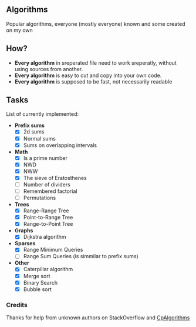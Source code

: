## Algorithms
Popular algorithms, everyone (mostly everyone) known and some created on my own

## How?

- **Every algorithm** in sreperated file need to work sreperatly, without using sources from another.
- **Every algorithm** is easy to cut and copy into your own code.
- **Every algorithm** is supposed to be fast, not necessarily readable

## Tasks

List of currently implemented:

- **Prefix sums**
    - [x] 2d sums
    - [x] Normal sums
    - [x] Sums on overlapping intervals

- **Math**
    - [x] Is a prime number
    - [x] NWD
    - [x] NWW
    - [x] The sieve of Eratosthenes
    - [ ] Number of dividers
    - [ ] Remembered factorial
    - [ ] Permutations

- **Trees**
    - [x] Range-Range Tree
    - [x] Point-to-Range Tree
    - [x] Range-to-Point Tree

- **Graphs**
    - [x] Dijkstra algorithm

- **Sparses**
    - [x] Range Minimum Queries
    - [ ] Range Sum Queries (is simmilar to prefix sums)

- **Other**
    - [x] Caterpillar algorithm
    - [x] Merge sort
    - [x] Binary Search
    - [x] Bubble sort

### Credits

Thanks for help from unknown authors on StackOverflow and [CpAlgorithms](https://cp-algorithms.com/)